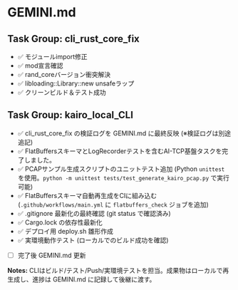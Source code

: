 # GEMINI.md

## Task Group: cli_rust_core_fix

- ✅ モジュールimport修正
- ✅ mod宣言確認
- ✅ rand_coreバージョン衝突解決
- ✅ libloading::Library::new unsafeラップ
- ✅ クリーンビルド＆テスト成功

## Task Group: kairo_local_CLI

- ✅ cli_rust_core_fix の検証ログを GEMINI.md に最終反映 (※検証ログは別途追記)
- ✅ FlatBuffersスキーマとLogRecorderテストを含むAI-TCP基盤タスクを完了しました。
- ✅ PCAPサンプル生成スクリプトのユニットテスト追加 (Python `unittest` を使用。`python -m unittest tests/test_generate_kairo_pcap.py` で実行可能)
- ✅ FlatBuffersスキーマ自動再生成をCIに組み込む (`.github/workflows/main.yml` に `flatbuffers_check` ジョブを追加)
- ✅ .gitignore 最新化の最終確認 (git status で確認済み)
- ✅ Cargo.lock の依存性最新化
- ✅ デプロイ用 deploy.sh 雛形作成
- ✅ 実環境動作テスト (ローカルでのビルド成功を確認)
- [ ] 完了後 GEMINI.md 更新

**Notes:** CLIはビルド/テスト/Push/実環境テストを担当。成果物はローカルで再生成し、進捗は GEMINI.md に記録して後継に渡す。